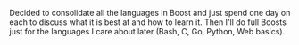 Decided to consolidate all the languages in Boost and just spend one day
on each to discuss what it is best at and how to learn it. Then I'll do
full Boosts just for the languages I care about later (Bash, C, Go,
Python, Web basics).
